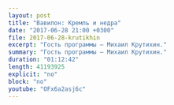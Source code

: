 ```yaml
---
layout: post
title: "Вавилон: Кремль и недра"
date: "2017-06-28 21:00 +0300"
file: 2017-06-28-krutikhin
excerpt: "Гость программы — Михаил Крутихин."
summary: "Гость программы — Михаил Крутихин."
duration: "01:12:42"
length: 41193925
explicit: "no"
block: "no"
youtube: "OFx6a2asj6c"
---
```

